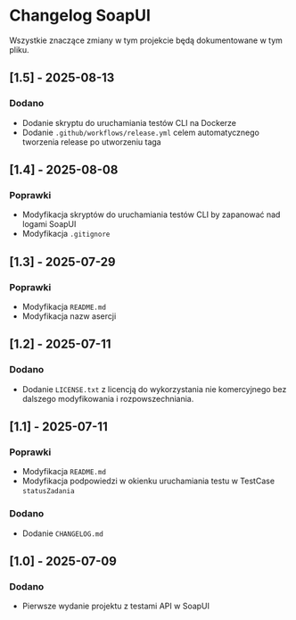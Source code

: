 # Changelog SoapUI

Wszystkie znaczące zmiany w tym projekcie będą dokumentowane w tym pliku.

## [1.5] - 2025-08-13
### Dodano
- Dodanie skryptu do uruchamiania testów CLI na Dockerze
- Dodanie `.github/workflows/release.yml` celem automatycznego tworzenia release po utworzeniu taga

## [1.4] - 2025-08-08
### Poprawki
- Modyfikacja skryptów do uruchamiania testów CLI by zapanować nad logami SoapUI
- Modyfikacja `.gitignore`

## [1.3] - 2025-07-29
### Poprawki
- Modyfikacja `README.md`
- Modyfikacja nazw asercji

## [1.2] - 2025-07-11
### Dodano
- Dodanie `LICENSE.txt` z licencją do wykorzystania nie komercyjnego bez dalszego modyfikowania i rozpowszechniania.

## [1.1] - 2025-07-11
### Poprawki
- Modyfikacja `README.md`
- Modyfikacja podpowiedzi w okienku uruchamiania testu w TestCase `statusZadania`

### Dodano
- Dodanie `CHANGELOG.md`

## [1.0] - 2025-07-09
### Dodano
- Pierwsze wydanie projektu z testami API w SoapUI